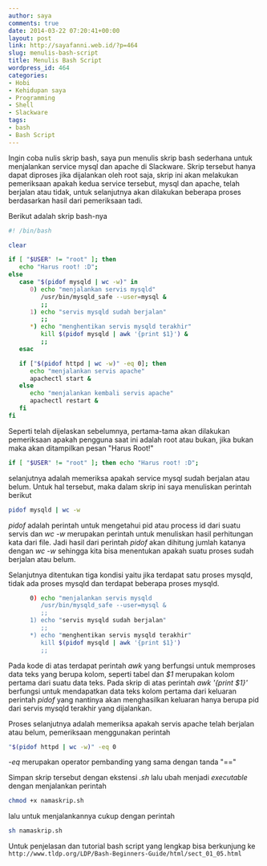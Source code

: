 ```yaml
---
author: saya
comments: true
date: 2014-03-22 07:20:41+00:00
layout: post
link: http://sayafanni.web.id/?p=464
slug: menulis-bash-script
title: Menulis Bash Script
wordpress_id: 464
categories:
- Hobi
- Kehidupan saya
- Programming
- Shell
- Slackware
tags:
- bash
- Bash Script
---
```


Ingin coba nulis skrip bash, saya pun menulis skrip bash sederhana untuk menjalankan service mysql dan apache di Slackware.
Skrip tersebut hanya dapat diproses jika dijalankan oleh root saja, skrip ini akan melakukan pemeriksaan apakah kedua service tersebut, mysql dan apache, telah berjalan atau tidak, untuk selanjutnya akan dilakukan beberapa proses berdasarkan hasil dari pemeriksaan tadi.

Berikut adalah skrip bash-nya

```bash
#! /bin/bash

clear

if [ "$USER" != "root" ]; then
   echo "Harus root! :D";
else
   case "$(pidof mysqld | wc -w)" in
      0) echo "menjalankan servis mysqld"
         /usr/bin/mysqld_safe --user=mysql &
         ;;
      1) echo "servis mysqld sudah berjalan"
         ;;
      *) echo "menghentikan servis mysqld terakhir"
         kill $(pidof mysqld | awk '{print $1}') &
         ;;
   esac

   if ["$(pidof httpd | wc -w)" -eq 0]; then
      echo "menjalankan servis apache"
      apachectl start &
   else
      echo "menjalankan kembali servis apache"
      apachectl restart &
   fi
fi
```


Seperti telah dijelaskan sebelumnya, pertama-tama akan dilakukan pemeriksaan apakah pengguna saat ini adalah root atau bukan, jika bukan maka akan ditampilkan pesan "Harus Root!"

```bash
if [ "$USER" != "root" ]; then echo "Harus root! :D";
```


selanjutnya adalah memeriksa apakah service mysql sudah berjalan atau belum. Untuk hal tersebut, maka dalam skrip ini saya menuliskan perintah berikut

```bash
pidof mysqld | wc -w
```


_pidof_ adalah perintah untuk mengetahui pid atau process id dari suatu servis dan _wc -w_ merupakan perintah untuk menuliskan hasil perhitungan kata dari file. Jadi hasil dari perintah _pidof_ akan dihitung jumlah katanya dengan _wc -w_ sehingga kita bisa menentukan apakah suatu proses sudah berjalan atau belum.

Selanjutnya ditentukan tiga kondisi yaitu jika terdapat satu proses mysqld, tidak ada proses mysqld dan terdapat beberapa proses mysqld.

```bash
      0) echo "menjalankan servis mysqld
         /usr/bin/mysqld_safe --user=mysql &
         ;;
      1) echo "servis mysqld sudah berjalan"
         ;;
      *) echo "menghentikan servis mysqld terakhir"
         kill $(pidof mysqld | awk '{print $1}')
         ;;
```


Pada kode di atas terdapat perintah _awk_ yang berfungsi untuk memproses data teks yang berupa kolom, seperti tabel dan _$1_ merupakan kolom pertama dari suatu data teks. Pada skrip di atas perintah _awk '{print $1}'_ berfungsi untuk mendapatkan data teks kolom pertama dari keluaran perintah _pidof_ yang nantinya akan menghasilkan keluaran hanya berupa pid dari servis mysqld terakhir yang dijalankan.

Proses selanjutnya adalah memeriksa apakah servis apache telah berjalan atau belum, pemeriksaan menggunakan perintah

```bash
"$(pidof httpd | wc -w)" -eq 0
```


_-eq_ merupakan operator pembanding yang sama dengan tanda "=="

Simpan skrip tersebut dengan ekstensi _.sh_ lalu ubah menjadi _executable_ dengan menjalankan perintah

```bash
chmod +x namaskrip.sh
```


lalu untuk menjalankannya cukup dengan perintah

```bash
sh namaskrip.sh
```

Untuk penjelasan dan tutorial bash script yang lengkap bisa berkunjung ke `http://www.tldp.org/LDP/Bash-Beginners-Guide/html/sect_01_05.html`
